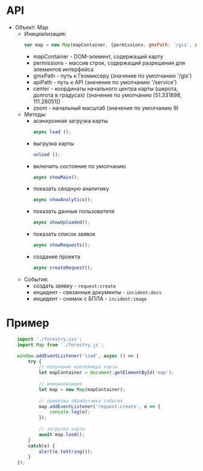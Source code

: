 # API
* Объект: Map
  * Инициализация:
	```js
	var map = new Map(mapContainer, {permissions, gmxPath: '/gis', apiPath: '/service', center: [51.331898, 111.28051], zoom: 9});
	```
  	* mapContainer - DOM-элемент, содержащий карту	
  	* permissions - массив строк, содержащий разрешения для элементов интерфейса
  	* gmxPath - путь к Геомиксеру (значение по умолчанию '/gis')
  	* apiPath - путь к API (значение по умолчанию '/service')
  	* center - координаты начального центра карты (широта, долгота в градусах) (значение по умолчанию [51.331898, 111.28051])
  	* zoom - начальный масштаб (значение по умолчанию 9)
  * Методы:
    * асинхронная загрузка карты
		```js
		async load ();
		```
	* выгрузка карты
		```js
		unload ();
		```
	* включить состояние по умолчанию
		```js
		async showMain();
		```
	* показать сводную аналитику	
		```js
		async showAnalytics();
		```
	* показать данные пользователя
		```js
		async showUploaded();
		```
	* показать список заявок
		```js
		async showRequests();
		```
	* создание проекта
		```js
		async createRequest();
		```
  * События:
  	* создать заявку - ``request:create``
  	* инцидент - связанные документы - ``incident:docs``
  	* инцидент - снимок с БПЛА - ``incident:image``  	
# Пример
```js
	import './forestry.css';
	import Map from './forestry.js';

	window.addEventListener('load', async () => {
		try {
			// получение контейнера карты
			let mapContainer = document.getElementById('map');
			
			// инициализация
			let map = new Map(mapContainer);
			
			// привязка обработчика события
			map.addEventListener('request:create', e => {
				console.log(e);
			});
			
			// загрузка карты
			await map.load();
		}
		catch(e) {
			alert(e.toString());
		}
	});
```